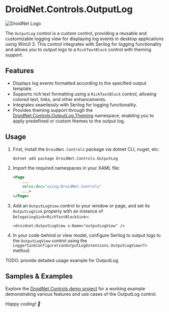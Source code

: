 # DroidNet.Controls.OutputLog

![DroidNet Logo](https://i.imgur.com/Cl8EZJL.png)

The `OutputLog` control is a custom control, providing a reusable and customizable logging view for displaying log events in desktop applications using WinUI 3. This control integrates with Serilog for logging functionality and allows you to output logs to a `RichTextBlock` control with theming support.

## Features

- Displays log events formatted according to the specified output template.
- Supports rich text formatting using a `RichTextBlock` control, allowing colored text, links, and other enhancements.
- Integrates seamlessly with Serilog for logging functionality.
- Provides theming support through the [DroidNet.Controls.OutputLog.Theming](https://droidnet.github.io/dotnet/api/DroidNet.Controls.OutputLog.Theming/) namespace, enabling you to apply predefined or custom themes to the output log.

## Usage


1. First, install the `DroidNet.Controls` package via dotnet CLI, nuget, etc:
    ```
    dotnet add package DroidNet.Controls.OutputLog
    ```

2. Import the required namespaces in your XAML file:
    ```xml
    <Page
        ...
        xmlns:dnc="using:DroidNet.Controls"
        ...>
    </Page>
    ```

3. Add an `OutputLogView` control to your window or page, and set its `OutputLogSink` property with an instance of `DelegatingSink<RichTextBlockSink>`:

   ```xaml
   <droidnet:OutputLogView x:Name="outputLogView" />
   ```

4. In your code-behind or view model, configure Serilog to output logs to the `OutputLogView` control using the `LoggerSinkConfigurationOutputLogExtensions.OutputLogView<T>` method:

TODO: provide detailed usage example for OutputLog

## Samples & Examples

Explore the [DroidNet Controls demo project](../DemoApp/README.md) for a working example demonstrating various features and use cases of the OutputLog control.

*Happy coding! 🚀*
